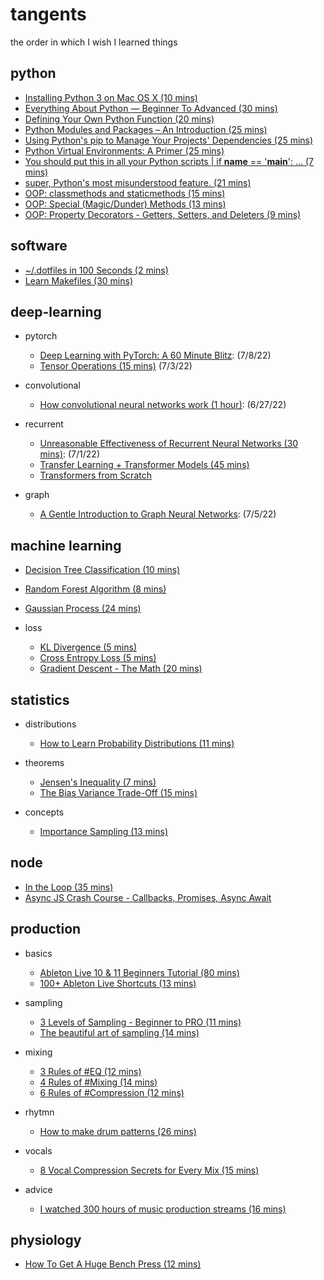
# tangents

the order in which I wish I learned things

## python

- [Installing Python 3 on Mac OS X (10 mins)](https://docs.python-guide.org/starting/install3/osx/)
- [Everything About Python — Beginner To Advanced (30 mins)](https://medium.com/fintechexplained/everything-about-python-from-beginner-to-advance-level-227d52ef32d2)
- [Defining Your Own Python Function (20 mins)](https://realpython.com/defining-your-own-python-function/)
- [Python Modules and Packages – An Introduction (25 mins)](https://realpython.com/python-modules-packages/)
- [Using Python's pip to Manage Your Projects' Dependencies (25 mins)](https://realpython.com/what-is-pip/)
- [Python Virtual Environments: A Primer (25 mins)](https://realpython.com/python-virtual-environments-a-primer/)
- [You should put this in all your Python scripts | if __name__ == '__main__': ... (7 mins)](https://www.youtube.com/watch?v=g_wlZ9IhbTs&list=PL5mE9EP9ql4DOGjU3Nqyc02IiDvi3ep3U&index=7)
- [super, Python's most misunderstood feature. (21 mins)](https://www.youtube.com/watch?v=X1PQ7zzltz4)
- [OOP: classmethods and staticmethods (15 mins)](https://www.youtube.com/watch?v=rq8cL2XMM5M&list=PL-osiE80TeTsqhIuOqKhwlXsIBIdSeYtc&index=3)
- [OOP: Special (Magic/Dunder) Methods (13 mins)](https://www.youtube.com/watch?v=3ohzBxoFHAY&list=PL-osiE80TeTsqhIuOqKhwlXsIBIdSeYtc&index=5)
- [OOP: Property Decorators - Getters, Setters, and Deleters (9 mins)](https://www.youtube.com/watch?v=jCzT9XFZ5bw&list=PL5mE9EP9ql4DOGjU3Nqyc02IiDvi3ep3U&index=10)

## software

- [~/.dotfiles in 100 Seconds (2 mins)](https://www.youtube.com/watch?v=r_MpUP6aKiQ)
- [Learn Makefiles (30 mins)](https://makefiletutorial.com/)

## deep-learning

- pytorch

    - [Deep Learning with PyTorch: A 60 Minute Blitz](https://pytorch.org/tutorials/beginner/deep_learning_60min_blitz.html): (7/8/22)
    - [Tensor Operations (15 mins)](https://github.com/aladdinpersson/Machine-Learning-Collection/blob/master/ML/Pytorch/Basics/pytorch_tensorbasics.py) (7/3/22)

- convolutional

     - [How convolutional neural networks work (1 hour)](https://www.youtube.com/watch?v=JB8T_zN7ZC0): (6/27/22)

- recurrent

    - [Unreasonable Effectiveness of Recurrent Neural Networks (30 mins)](https://karpathy.github.io/2015/05/21/rnn-effectiveness/): (7/1/22)
    - [Transfer Learning + Transformer Models (45 mins)](https://www.youtube.com/watch?v=LE3NfEULV6k)
    - [Transformers from Scratch](http://peterbloem.nl/blog/transformers)

- graph

    - [A Gentle Introduction to Graph Neural Networks](https://distill.pub/2021/gnn-intro/): (7/5/22)

## machine learning

- [Decision Tree Classification (10 mins)](https://www.youtube.com/watch?v=ZVR2Way4nwQ)
- [Random Forest Algorithm (8 mins)](https://www.youtube.com/watch?v=v6VJ2RO66Ag)
- [Gaussian Process (24 mins)](https://www.youtube.com/watch?v=UBDgSHPxVME)

- loss

    - [KL Divergence (5 mins)](https://www.youtube.com/watch?v=SxGYPqCgJWM)
    - [Cross Entropy Loss (5 mins)](https://www.youtube.com/watch?v=Pwgpl9mKars)
    - [Gradient Descent - The Math (20 mins)](https://www.youtube.com/watch?v=-p1ldISb90Q&list=PLTl9hO2Oobd-_5sGLnbgE8Poer1Xjzz4h&index=3)

## statistics

- distributions

    - [How to Learn Probability Distributions (11 mins)](https://www.youtube.com/watch?v=mBCiKUzwdMs)
    
- theorems

    - [Jensen's Inequality (7 mins)](https://www.youtube.com/watch?v=u0_X2hX6DWE)
    - [The Bias Variance Trade-Off (15 mins)](https://www.youtube.com/watch?v=FcXQKsZKRUs)

- concepts

    - [Importance Sampling (13 mins)](https://www.youtube.com/watch?v=C3p2wI4RAi8)

## node

- [In the Loop (35 mins)](https://www.youtube.com/watch?v=cCOL7MC4Pl0)
- [Async JS Crash Course - Callbacks, Promises, Async Await](https://www.youtube.com/watch?v=PoRJizFvM7s&list=PL5mE9EP9ql4DOGjU3Nqyc02IiDvi3ep3U&index=3&t=1072s)

## production

- basics

    - [Ableton Live 10 & 11 Beginners Tutorial (80 mins)](https://www.youtube.com/watch?v=25Zcy8Uu4dw&list=PL5mE9EP9ql4CBA-0NixZJK4VNk7gVKVVk&index=1&t=3121s)
    - [100+ Ableton Live Shortcuts (13 mins)](https://www.youtube.com/watch?v=OvhlDsOyktE&list=PL5mE9EP9ql4CBA-0NixZJK4VNk7gVKVVk&index=2)
    
- sampling

    - [3 Levels of Sampling - Beginner to PRO (11 mins)](https://www.youtube.com/watch?v=cREeQbQyf4Q&list=PL5mE9EP9ql4CBA-0NixZJK4VNk7gVKVVk&index=10)
    - [The beautiful art of sampling (14 mins)](https://www.youtube.com/watch?v=aG5LUXJt720&list=PL5mE9EP9ql4CBA-0NixZJK4VNk7gVKVVk&index=45)
   
- mixing

    - [3 Rules of #EQ (12 mins)](https://www.youtube.com/watch?v=7H3cHfV8rXI&list=PL5mE9EP9ql4CBA-0NixZJK4VNk7gVKVVk&index=13)
    - [4 Rules of #Mixing (14 mins)](https://www.youtube.com/watch?v=WJMQOgpwTSY&list=PL5mE9EP9ql4CBA-0NixZJK4VNk7gVKVVk&index=14)
    - [6 Rules of #Compression (12 mins)](https://www.youtube.com/watch?v=LX-DMXKWeNs&list=PL5mE9EP9ql4CBA-0NixZJK4VNk7gVKVVk&index=15)

- rhytmn

    - [How to make drum patterns (26 mins)](https://www.youtube.com/watch?v=zOVSOvsTXto&list=PL5mE9EP9ql4CBA-0NixZJK4VNk7gVKVVk&index=30)

- vocals

    - [8 Vocal Compression Secrets for Every Mix (15 mins)](https://www.youtube.com/watch?v=O8mx7rFQwBw&list=PL5mE9EP9ql4CBA-0NixZJK4VNk7gVKVVk&index=16)

- advice

    - [I watched 300 hours of music production streams (16 mins)](https://www.youtube.com/watch?v=JQHvtinwQQ8&list=PL5mE9EP9ql4CBA-0NixZJK4VNk7gVKVVk&index=9)

## physiology

- [How To Get A Huge Bench Press (12 mins)](https://www.youtube.com/watch?v=vcBig73ojpE)
